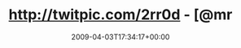 ---
retweeted: false
source: <a href="http://twitter.com" rel="nofollow">Twitter Web Client</a>
entities:
  hashtags:
  - text: suburbaner
    indices:
    - '45'
    - '56'
  symbols: []
  user_mentions: []
  urls: []
display_text_range:
- '0'
- '73'
favorite_count: '0'
id_str: '1446647800'
truncated: false
retweet_count: '0'
id: '1446647800'
created_at: Fri Apr 03 17:34:17 +0000 2009
favorited: false
full_text: 'http://twitpic.com/2rr0d - [@mrsonic](https://twitter.com/mrsonic) Stufe
  2: #suburbaner Sonnenuntergang.'
lang: de
tags:
- suburbaner
- pesos:twitter
date: '2009-04-03T17:34:17+00:00'
src: https://twitter.com/bascht/status/1446647800
original_url: https://twitter.com/bascht/status/1446647800
type: twitter_tweet
text: 'http://twitpic.com/2rr0d - [@mrsonic](https://twitter.com/mrsonic) Stufe 2:
  #suburbaner Sonnenuntergang.'
title: http://twitpic.com/2rr0d - [@mr

---